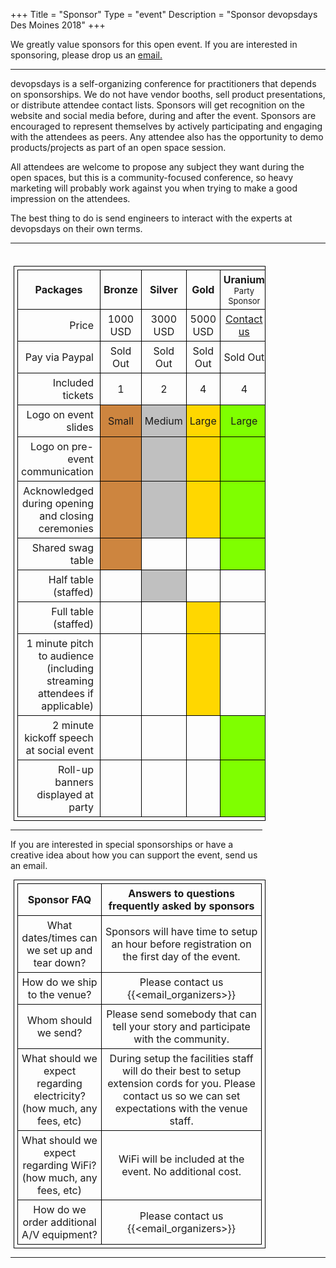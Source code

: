 +++ 
Title = "Sponsor" 
Type = "event" 
Description = "Sponsor devopsdays Des Moines 2018" 
+++
<style type="text/css">
    table,
    th,
    td {
        border: solid 1px black !important;
        text-align: center;
        margin: 5px;
        padding: 5px;
    }

    table#sponsorship th {
        font-weight: bold;
        text-decoration-style: none;
        text-align: center;
    }

    td.label {
        text-align: right;
        padding-right: 10px;
    }

    td.filled {
        background-color: gold;
    }

    .sub-title { 
        font-weight: normal;
        font-size: small;
    }

    .bronze {
        background-color: peru;
    }

    .silver {
        background-color: silver;
    }

    .gold {
        background-color: gold;
    }

    .uranium {
        background-color: rgb(127, 255, 0);
    }
</style>

We greatly value sponsors for this open event. If you are interested in sponsoring, please drop us an <a href="mailto:organizers-des-moines-2019@devopsdays.org">email.</a>
    <hr/> 
    <p>
    devopsdays is a self-organizing conference for practitioners that depends on sponsorships. We do not have vendor booths,
    sell product presentations, or distribute attendee contact lists. Sponsors will get recognition on the website and social media before, during and after the event.
    Sponsors are encouraged to represent themselves by actively participating and engaging with the attendees as peers. Any
    attendee also has the opportunity to demo products/projects as part of an open space session.
    </p>
    <p>
      All attendees are welcome to propose any subject they want during the open spaces, but this is a community-focused
        conference, so heavy marketing will probably work against you when trying to make a good impression on the attendees.
    </p>
    <p>
        The best thing to do is send engineers to interact with the experts at devopsdays on their own terms.
    </p>
    <hr/>
    <div style="width:80%">
        <table id="sponsorship">
            <tr>
                <th>Packages</th>
                <th>
                    Bronze</th>
                <th>
                    Silver</th>
                <th>
                    Gold</th>
                <th>
                    Uranium<br/>
                    <div class="sub-title">Party Sponsor</div></th>    
            </tr>
            <tr>
                <td class="label">Price</td>
                <td>1000 USD</td>
                <td>3000 USD</td>
                <td>5000 USD</td>
                <td><a href="mailto:organizers-des-moines-2018@devopsdays.org?subject=Social Sponsorship">Contact us</a></td>
            </tr>
            <tr>
                <td class="label">Pay via Paypal</td>
                <td>Sold Out</td>
                <td>Sold Out</td>
                <td>Sold Out</td>
                <td>Sold Out</td>
            </tr> 
            <tr>
                <td class="label">Included tickets</td>
                <td>1</td>
                <td>2</td>
                <td>4</td>
                <td>4</td>
            </tr>
            <tr>
                <td class="label">Logo on event slides</td>
                <td class="bronze">Small</td>
                <td class="silver">Medium</td>
                <td class="gold">Large</td>
                <td class="uranium">Large</td>
            </tr>
            <tr>
                <td class="label">Logo on pre-event communication</td>
                <td class="bronze"></td>
                <td class="silver"></td>
                <td class="gold"></td>
                <td class="uranium"></td>
            </tr>
            <tr>
                <td class="label">Acknowledged during opening and closing ceremonies</td>
                <td class="bronze"></td>
                <td class="silver"></td>
                <td class="gold"></td>
                <td class="uranium"></td>
            </tr>
            <tr>
                <td class="label">Shared swag table</td>
                <td class="bronze"></td>
                <td class=""></td>
                <td class=""></td>
                <td class="uranium"></td>
            </tr>
            <tr>
                <td class="label">Half table (staffed)</td>
                <td class=""></td>
                <td class="silver"></td>
                <td class=""></td>
                <td class=""></td>
            </tr>
            <tr>
                <td class="label">Full table (staffed)</td>
                <td class=""></td>
                <td class=""></td>
                <td class="gold"></td>
                <td class=""></td>
            </tr>
            <tr>
                <td class="label">1 minute pitch to audience (including streaming attendees if applicable)</td>
                <td></td>
                <td class=""></td>
                <td class="gold"></td>
                <td class=""></td>
            </tr>
            <tr>
                <td class="label">2 minute kickoff speech at social event</td>
                <td></td>
                <td></td>
                <td class=""></td>
                <td class="uranium"></td>
            </tr>
            <tr>
                <td class="label">Roll-up banners displayed at party</td>
                <td></td>
                <td></td>
                <td class=""></td>
                <td class="uranium"></td>
            </tr>
        </table>
        <hr/> 
        <p>
        If you are interested in special sponsorships or have a creative idea
        about how you can support the event, send us an email.
        </p>
        <table>
            <tr>
                <th>Sponsor FAQ</th>
                <th>Answers to questions frequently asked by sponsors</th>
            </tr>
            <tr>
                <td>What dates/times can we set up and tear down?</td>
                <td>Sponsors will have time to setup an hour before registration on the first day of the event.</td>
            </tr>
            <tr>
                <td>How do we ship to the venue?</td>
                <td>Please contact us {{<email_organizers>}}</td>
            </tr>
            <tr>
                <td>Whom should we send?</td>
                <td>Please send somebody that can tell your story and participate with the community.</td>
            </tr>
            <tr>
                <td>What should we expect regarding electricity? (how much, any fees, etc)</td>
                <td>During setup the facilities staff will do their best to setup extension cords for you. Please contact us so we can set expectations with the venue staff.</td>
            </tr>
            <tr>
                <td>What should we expect regarding WiFi? (how much, any fees, etc)</td>
                <td>WiFi will be included at the event. No additional cost.</td>
            </tr>
            <tr>
                <td>How do we order additional A/V equipment?</td>
                <td>Please contact us {{<email_organizers>}}</td>
            </tr>
        </table>
    </div>
    <hr/>
